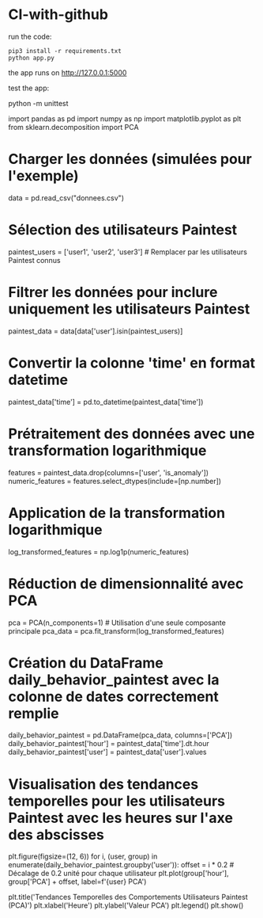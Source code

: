 # CI-with-github

run the code:

    pip3 install -r requirements.txt
    python app.py

the app runs on http://127.0.0.1:5000

test the app:

python -m unittest 


import pandas as pd
import numpy as np
import matplotlib.pyplot as plt
from sklearn.decomposition import PCA

# Charger les données (simulées pour l'exemple)
data = pd.read_csv("donnees.csv")

# Sélection des utilisateurs Paintest
paintest_users = ['user1', 'user2', 'user3']  # Remplacer par les utilisateurs Paintest connus

# Filtrer les données pour inclure uniquement les utilisateurs Paintest
paintest_data = data[data['user'].isin(paintest_users)]

# Convertir la colonne 'time' en format datetime
paintest_data['time'] = pd.to_datetime(paintest_data['time'])

# Prétraitement des données avec une transformation logarithmique
features = paintest_data.drop(columns=['user', 'is_anomaly'])
numeric_features = features.select_dtypes(include=[np.number])

# Application de la transformation logarithmique
log_transformed_features = np.log1p(numeric_features)

# Réduction de dimensionnalité avec PCA
pca = PCA(n_components=1)  # Utilisation d'une seule composante principale
pca_data = pca.fit_transform(log_transformed_features)

# Création du DataFrame daily_behavior_paintest avec la colonne de dates correctement remplie
daily_behavior_paintest = pd.DataFrame(pca_data, columns=['PCA'])
daily_behavior_paintest['hour'] = paintest_data['time'].dt.hour
daily_behavior_paintest['user'] = paintest_data['user'].values

# Visualisation des tendances temporelles pour les utilisateurs Paintest avec les heures sur l'axe des abscisses
plt.figure(figsize=(12, 6))
for i, (user, group) in enumerate(daily_behavior_paintest.groupby('user')):
    offset = i * 0.2  # Décalage de 0.2 unité pour chaque utilisateur
    plt.plot(group['hour'], group['PCA'] + offset, label=f'{user} PCA')

plt.title('Tendances Temporelles des Comportements Utilisateurs Paintest (PCA)')
plt.xlabel('Heure')
plt.ylabel('Valeur PCA')
plt.legend()
plt.show()
